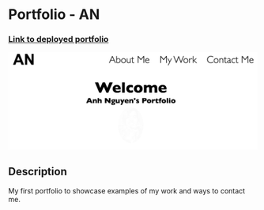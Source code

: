# Portfolio - AN

### [Link to deployed portfolio](https://kwinahn.github.io/portfolio/)



![image](./assets/images/screenshot.png)



## Description
My first portfolio to showcase examples of my work and ways to contact me.






